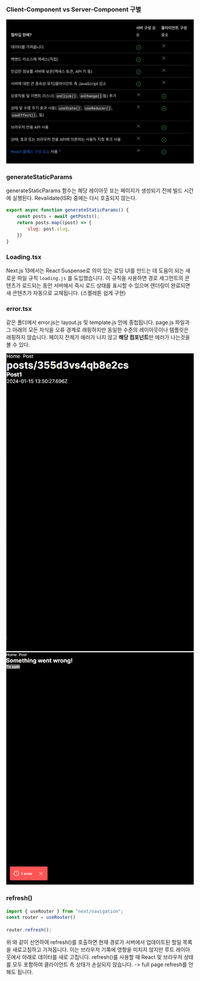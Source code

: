 ### Client-Component vs Server-Component 구별
![](image/client%20component%20server%20component.png)
### generateStaticParams
generateStaticParams 함수는 해당 레이아웃 또는 페이지가 생성되기 전에 빌드 시간에 실행된다.
Revalidate(ISR) 중에는 다시 호출되지 않는다.
```javascript
export async function generateStaticParams() {
	const posts = await getPosts();
	return posts.map((post) => {
		slug: post.slug,	
	})
}
```

### Loading.tsx
Next.js 13에서는 React Suspense로 의미 있는 로딩 UI를 만드는 데 도움이 되는 새로운 파일 규칙 `loading.js` 를 도입했습니다. 
이 규칙을 사용하면 경로 세그먼트의 콘텐츠가 로드되는 동안 서버에서 즉시 로드 상태를  표시할 수 있으며 렌더링이 완료되면 새 콘텐츠가 자동으로 교체됩니다.
(스켈레톤 쉽게 구현)

### error.tsx
같은 폴더에서 error.js는 layout.js 및 template.js 안에 중첩됩니다.
page.js 파일과 그 아래의 모든 자식을 오류 경계로 래핑하지만 동일한 수준의 레이아웃이나 템플릿은 래핑하지 않습니다.
페이지 전체가 에러가 나지 않고 **해당 컴포넌트**만 에러가 나는것을 볼 수 있다.
 
![정상페이지|300](/image/스크린샷-2024-01-15-235406.png)
![에러페이지|300](/image/스크린샷-2024-01-15-235357.png)


### refresh()
```javascript
import { useRouter } from "next/navigation";
const router = useRouter()

router.refresh();
```
 위 와 같이 선언하여 refresh()를 호출하면 현재 경로가 서버에서 업데이트된 할일 목록을 새로고침하고 가져옵니다. 
 이는 브라우저 기록에 영향을 미치지 않지만 루트 레이아웃에서 아래로 데이터를 새로 고칩니다. 
 refresh()를 사용할 때 React 및 브라우저 상태를 모두 포함하여 클라이언트 측 상태가 손실되지 않습니다.
 -> full page refresh를 안해도 됩니다.
 

